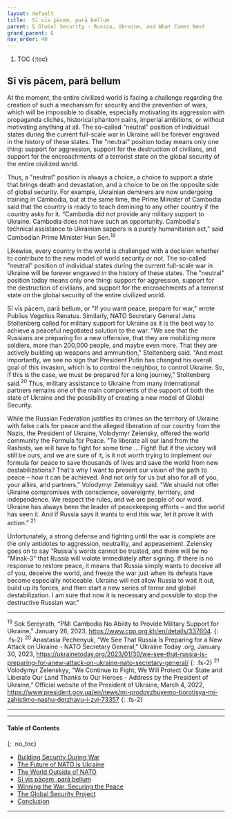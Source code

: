 ```yaml
---
layout: default
title:  Sī vīs pācem, parā bellum
parent: § Global Security - Russia, Ukraine, and What Comes Next 
grand_parent: G
nav_order: 40 
---
```

<style>
.dont-break-out {
  /* These are technically the same, but use both */
  overflow-wrap: break-word;
  word-wrap: break-word;

     -ms-word-break: break-all;
  /* This is the dangerous one in WebKit, as it breaks things wherever */
  word-break: break-all;
  /* Instead use this non-standard one: */
  word-break: break-word;
}

.youtube-container {
    position: relative;
    width: 100%;
    height: 0;
    padding-bottom: 56.25%;
}
.youtube-video {
    position: absolute;
    top: 0;
    left: 0;
    width: 100%;
    height: 100%;
}

</style>

<div class="dont-break-out" markdown="1">

1. TOC
{:toc}

## Sī vīs pācem, parā bellum 
At the moment, the entire civilized world is facing a challenge regarding the creation of such a mechanism for security and the prevention of wars, which will be impossible to disable, especially motivating its aggression with propaganda clichés, historical phantom pains, imperial ambitions, or without motivating anything at all. The so-called "neutral" position of individual states during the current full-scale war in Ukraine will be forever engraved in the history of these states. The "neutral" position today means only one thing: support for aggression, support for the destruction of civilians, and support for the encroachments of a terrorist state on the global security of the entire civilized world.

Thus, a "neutral" position is always a choice, a choice to support a state that brings death and devastation, and a choice to be on the opposite side of global security.  For example, Ukrainian deminers are now undergoing training in Cambodia, but at the same time, the Prime Minister of Cambodia said that the country is ready to teach demining to any other country if the country asks for it. “Cambodia did not provide any military support to Ukraine. Cambodia does not have such an opportunity. Cambodia's technical assistance to Ukrainian sappers is a purely humanitarian act," said Cambodian Prime Minister Hun Sen.<sup>19</sup>

Likewise, every country in the world is challenged with a decision whether to contribute to the new model of world security or not. The so-called "neutral" position of individual states during the current full-scale war in Ukraine will be forever engraved in the history of these states. The "neutral" position today means only one thing: support for aggression, support for the destruction of civilians, and support for the encroachments of a terrorist state on the global security of the entire civilized world. 

Sī vīs pācem, parā bellum, or "If you want peace, prepare for war," wrote Publius Vegetius Renatus. Similarly, NATO Secretary General Jens Stoltenberg called for military support for Ukraine as it is the best way to achieve a peaceful negotiated solution to the war. "We see that the Russians are preparing for a new offensive, that they are mobilizing more soldiers, more than 200,000 people, and maybe even more.  That they are actively building up weapons and ammunition," Stoltenberg said. "And most importantly, we see no sign that President Putin has changed his overall goal of this invasion, which is to control the neighbor, to control Ukraine. So, if this is the case, we must be prepared for a long journey," Stoltenberg said.<sup>20</sup> Thus, military assistance to Ukraine from many international partners remains one of the main components of the support of both the state of Ukraine and the possibility of creating a new model of Global Security.

While the Russian Federation justifies its crimes on the territory of Ukraine with false calls for peace and the alleged liberation of our country from the Nazis, the President of Ukraine, Volodymyr Zelensky, offered the world community the Formula for Peace. "To liberate all our land from the Rashists, we will have to fight for some time ...  Fight! But if the victory will still be ours, and we are sure of it, is it not worth trying to implement our formula for peace to save thousands of lives and save the world from new destabilizations? That's why I want to present our vision of the path to peace – how it can be achieved. And not only for us but also for all of you, your allies, and partners," Volodymyr Zelenskyy said. "We should not offer Ukraine compromises with conscience, sovereignty, territory, and independence. We respect the rules, and we are people of our word. Ukraine has always been the leader of peacekeeping efforts – and the world has seen it. And if Russia says it wants to end this war, let it prove it with action.” <sup>21</sup>

Unfortunately, a strong defense and fighting until the war is complete are the only antidotes to aggression, neutrality, and appeasement. Zelensky goes on to say “Russia's words cannot be trusted, and there will be no "Minsk-3" that Russia will violate immediately after signing. If there is no response to restore peace, it means that Russia simply wants to deceive all of you, deceive the world, and freeze the war just when its defeats have become especially noticeable. Ukraine will not allow Russia to wait it out, build up its forces, and then start a new series of terror and global destabilization. I am sure that now it is necessary and possible to stop the destructive Russian war."

***
<sup>19</sup> Sok Sereyrath, “PM: Cambodia No Ability to Provide Military Support for Ukraine,” January 26, 2023, https://www.cpp.org.kh/en/details/337604. 
{: .fs-2}
<sup>20</sup> Anastasia Pechenyuk, “We See That Russia Is Preparing for a New Attack on Ukraine - NATO Secretary General,” Ukraine Today .org, January 30, 2023, https://ukrainetoday.org/2023/01/30/we-see-that-russia-is-preparing-for-anew-attack-on-ukraine-nato-secretary-general/
{: .fs-2}
<sup>21</sup> Volodymyr Zelenskyy, “We Continue to Fight, We Will Protect Our State and Liberate Our Land Thanks to Our Heroes - Address by the President of Ukraine,” Official website of the President of Ukraine, March 4, 2022, https://www.president.gov.ua/en/news/mi-prodovzhuyemo-borotisya-mi-zahistimo-nashu-derzhavu-i-zvi-73357
{: .fs-2}
***

***

#### Table of Contents
{: .no_toc}

<ul><li> <a href="/docs/G/Global-Security-Russia-Ukraine-and-What-Comes-Next-1/">Building Security During War</a></li><li> <a href="/docs/G/Global-Security-Russia-Ukraine-and-What-Comes-Next-2/">The Future of NATO is Ukraine</a></li><li> <a href="/docs/G/Global-Security-Russia-Ukraine-and-What-Comes-Next-3/">The World Outside of NATO</a></li><li> <a href="/docs/G/Global-Security-Russia-Ukraine-and-What-Comes-Next-4/">Sī vīs pācem, parā bellum</a></li><li> <a href="/docs/G/Global-Security-Russia-Ukraine-and-What-Comes-Next-5/">Winning the War, Securing the Peace</a></li><li> <a href="/docs/G/Global-Security-Russia-Ukraine-and-What-Comes-Next-6/">The Global Security Project</a></li><li> <a href="/docs/G/Global-Security-Russia-Ukraine-and-What-Comes-Next-7/">Conclusion</a></li></ul>

***

</div>
